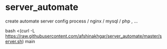 # server_automate
create automate server config process / nginx / mysql / php , ...


bash <(curl -L https://raw.githubusercontent.com/afshinakhgar/server_automate/master/server.sh) main

